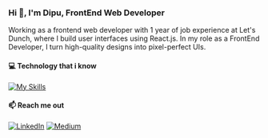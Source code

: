 ### Hi 👋, I'm Dipu, FrontEnd Web Developer

Working as a frontend web developer with 1 year of job experience at Let's Dunch, where I build user interfaces using React.js. In my role as a FrontEnd Developer, I turn high-quality designs into pixel-perfect UIs.

#### 💻 Technology that i know
[![My Skills](https://skillicons.dev/icons?i=react,js,tailwind,html,css,express,mongodb,firebase,materialui,bootstrap&perline=3)](https://skillicons.dev)

#### 📫 Reach me out
[![LinkedIn](https://skillicons.dev/icons?i=linkedin)](https://linkedin.com/in/taibislamdipu)
[![Medium](https://skillicons.dev/icons?i=medium)](https://medium.com/@taibislamdipu)


